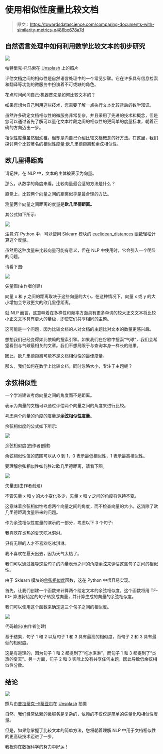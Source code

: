 # 使用相似性度量比较文档

> 原文：<https://towardsdatascience.com/comparing-documents-with-similarity-metrics-e486bc678a7d>

## 自然语言处理中如何利用数学比较文本的初步研究

![](img/fa39b033e9a0e4a52bb1ff12f6947888.png)

帕特里克·托马索在 [Unsplash](https://unsplash.com?utm_source=medium&utm_medium=referral) 上的照片

评估文档之间的相似性是自然语言处理中的一个常见步骤。它在许多具有信息检索和翻译等功能的微服务中扮演着不可或缺的角色。

花点时间问问自己:机器首先是如何比较文本的？

如果您想为自己利用这些技术，您需要了解一点执行文本比较背后的数学知识。

虽然许多确定文档相似性的微服务非常复杂，并且采用了先进的技术和概念，但是您可以通过首先了解可以量化文本片段之间的相似性的更简单的度量标准，朝着正确的方向迈出一步。

相似性度量虽然很幼稚，但却是向自己介绍比较文档概念的好方法。在这里，我们探讨两个比较著名的相似性度量:欧几里德距离和余弦相似性。

## 欧几里得距离

请记住，在 NLP 中，文本的主体被表示为向量。

那么，从数学的角度来看，比较向量最合适的方法是什么？

直觉上，比较两个向量之间的距离似乎是最合理的方法。

测量两个向量之间距离的度量是**欧几里德距离。**

其公式如下所示:

![](img/e13509883464f34aabc9c0eb87887983.png)

注意:在 Python 中，可以使用 Sklearn 模块的 [euclidean_distances](https://scikit-learn.org/stable/modules/generated/sklearn.metrics.pairwise.euclidean_distances.html) 函数轻松计算这个度量。

虽然用这种度量来比较向量可能有意义，但在 NLP 中使用时，它会引入一个明显的问题。

请看下图:

![](img/9b6f1b3a79ed23951142e0968e7722a9.png)

矢量图(由作者创建)

向量 x 和 y 之间的距离取决于这些向量的大小。在这种情况下，向量 x 或 y 的大小增加会导致更大的欧几里德距离。

就 NLP 而言，这意味着在多样性和频率方面具有更多单词的较大正文文本将比较小正文文本具有更大的量级，即使它们共享相同的主题。

这可能是一个问题，因为比较文档的人对文档的主题比对文本的数量更感兴趣。

想想我们已经变得如此依赖的搜索引擎。如果我们在谷歌中搜索“气球”，我们会希望看到与气球最相关的文章。我们不想局限于与查询本身一样长的结果。

因此，欧几里德距离可能不是文档相似性的最佳度量。

那么，我们如何在数学上比较文档，同时忽略大小，专注于主题呢？

## 余弦相似性

一个学派建议考虑向量之间的角度而不是距离。

表示为向量的文档可以通过评估两个向量之间的角度来进行比较。

考虑两个向量的角度的度量是**余弦相似性度量**。

余弦相似度的公式如下所示:

![](img/f5a12b93e5c9f36b99fdb264fdcd2c31.png)

余弦相似度(由作者创建)

余弦相似性值的范围可以从 0 到 1，0 表示最低相似性，1 表示最高相似性。

要理解余弦相似性如何胜过欧几里德距离，请看下图。

![](img/dedcd4bc76cc4365ffcf15e234db59e4.png)

矢量图(由作者创建)

不管矢量 x 和 y 的大小变化多少，矢量 x 和 y 之间的角度将保持不变。

这意味着余弦相似性考虑两个向量之间的角度，而不检查向量的大小。这消除了欧几里德距离度量带来的问题。

作为余弦相似性度量的演示的一部分，考虑以下 3 个句子:

我喜欢在炎热的夏天吃冰淇淋。

只有无聊的人才不喜欢吃冰淇淋。

我不喜欢在夏天出去，因为天气太热了。

我们可以通过推导这些句子的向量表示之间的角度余弦来评估这些句子之间的相似性。

由于 Sklearn 模块的[余弦相似度](https://scikit-learn.org/stable/modules/generated/sklearn.metrics.pairwise.cosine_similarity.html)函数，这在 Python 中很容易实现。

首先，让我们创建一个函数来计算两个给定文本的余弦相似度。这个函数将用 TF-IDF 算法将给定的句子转换成向量，并计算生成的向量的余弦相似度。

我们可以使用这个函数来确定这三个句子之间的相似度。

![](img/305535168d30116e61633cbcd4bbd269.png)

代码输出(由作者创建)

基于结果，句子 1 和 2 以及句子 1 和 3 具有最高的相似度，而句子 2 和 3 具有最低的相似度。

这是有道理的，因为句子 1 和 2 都提到了“吃冰淇淋”，而句子 1 和 3 都提到了“炎热的夏天”。另一方面，句子 2 和 3 实际上没有共享任何主题，因此导致低余弦相似性分数。

## 结论

![](img/dc01dfa3bcb0c73b4ee9dc976b5139ac.png)

照片由[普拉蒂克·卡蒂亚尔](https://unsplash.com/@prateekkatyal?utm_source=medium&utm_medium=referral)在 [Unsplash](https://unsplash.com?utm_source=medium&utm_medium=referral) 拍摄

自然，我们经常依赖的微服务是复杂的，依赖的不仅仅是简单的矢量化和相似性度量。

但是，如果您掌握了比较文本的简单方法，您将朝着理解 NLP 中用于文档相似性的更高级技术迈进了一步。

我祝你在数据科学的努力中好运！